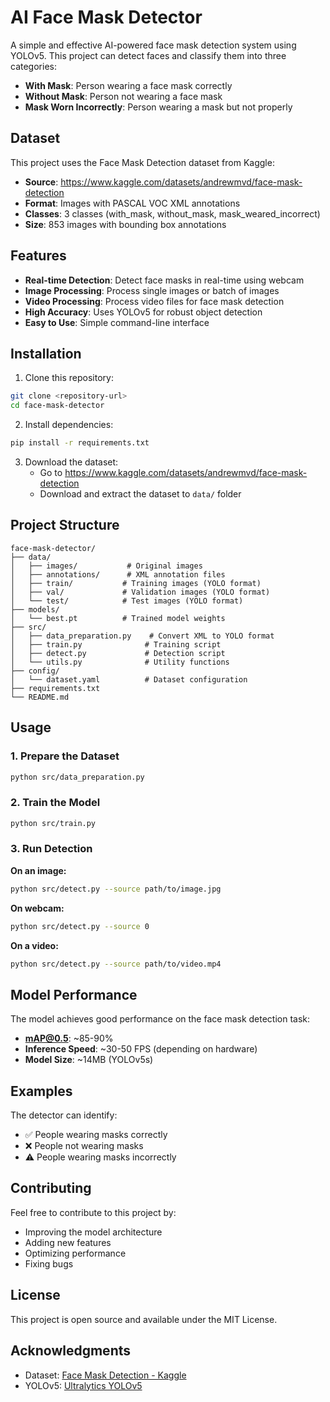 # AI Face Mask Detector

A simple and effective AI-powered face mask detection system using YOLOv5. This project can detect faces and classify them into three categories:
- **With Mask**: Person wearing a face mask correctly
- **Without Mask**: Person not wearing a face mask
- **Mask Worn Incorrectly**: Person wearing a mask but not properly

## Dataset

This project uses the Face Mask Detection dataset from Kaggle:
- **Source**: https://www.kaggle.com/datasets/andrewmvd/face-mask-detection
- **Format**: Images with PASCAL VOC XML annotations
- **Classes**: 3 classes (with_mask, without_mask, mask_weared_incorrect)
- **Size**: 853 images with bounding box annotations

## Features

- **Real-time Detection**: Detect face masks in real-time using webcam
- **Image Processing**: Process single images or batch of images
- **Video Processing**: Process video files for face mask detection
- **High Accuracy**: Uses YOLOv5 for robust object detection
- **Easy to Use**: Simple command-line interface

## Installation

1. Clone this repository:
```bash
git clone <repository-url>
cd face-mask-detector
```

2. Install dependencies:
```bash
pip install -r requirements.txt
```

3. Download the dataset:
   - Go to https://www.kaggle.com/datasets/andrewmvd/face-mask-detection
   - Download and extract the dataset to `data/` folder

## Project Structure

```
face-mask-detector/
├── data/
│   ├── images/           # Original images
│   ├── annotations/      # XML annotation files
│   ├── train/           # Training images (YOLO format)
│   ├── val/             # Validation images (YOLO format)
│   └── test/            # Test images (YOLO format)
├── models/
│   └── best.pt          # Trained model weights
├── src/
│   ├── data_preparation.py    # Convert XML to YOLO format
│   ├── train.py              # Training script
│   ├── detect.py             # Detection script
│   └── utils.py              # Utility functions
├── config/
│   └── dataset.yaml          # Dataset configuration
├── requirements.txt
└── README.md
```

## Usage

### 1. Prepare the Dataset
```bash
python src/data_preparation.py
```

### 2. Train the Model
```bash
python src/train.py
```

### 3. Run Detection

**On an image:**
```bash
python src/detect.py --source path/to/image.jpg
```

**On webcam:**
```bash
python src/detect.py --source 0
```

**On a video:**
```bash
python src/detect.py --source path/to/video.mp4
```

## Model Performance

The model achieves good performance on the face mask detection task:
- **mAP@0.5**: ~85-90%
- **Inference Speed**: ~30-50 FPS (depending on hardware)
- **Model Size**: ~14MB (YOLOv5s)

## Examples

The detector can identify:
- ✅ People wearing masks correctly
- ❌ People not wearing masks
- ⚠️ People wearing masks incorrectly

## Contributing

Feel free to contribute to this project by:
- Improving the model architecture
- Adding new features
- Optimizing performance
- Fixing bugs

## License

This project is open source and available under the MIT License.

## Acknowledgments

- Dataset: [Face Mask Detection - Kaggle](https://www.kaggle.com/datasets/andrewmvd/face-mask-detection)
- YOLOv5: [Ultralytics YOLOv5](https://github.com/ultralytics/yolov5) 